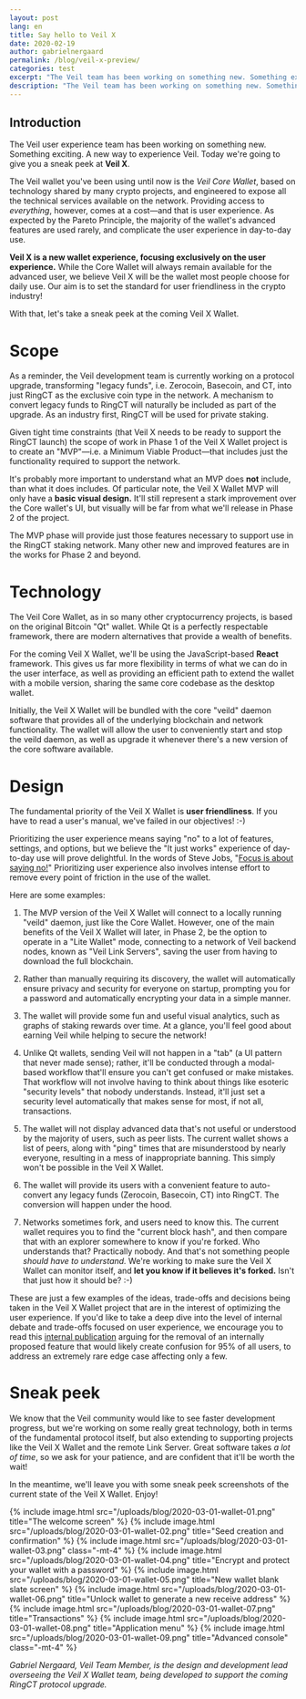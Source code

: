 ```yaml
---
layout: post
lang: en
title: Say hello to Veil X
date: 2020-02-19
author: gabrielnergaard
permalink: /blog/veil-x-preview/
categories: test
excerpt: "The Veil team has been working on something new. Something exciting. A new way to experience Veil. Say hello to Veil X."
description: "The Veil team has been working on something new. Something exciting. A new way to experience Veil. Say hello to Veil X."
---
```


## Introduction

The Veil user experience team has been working on something new. Something exciting. A new way to experience Veil. Today we're going to give you a sneak peek at **Veil X**.

The Veil wallet you've been using until now is the _Veil Core Wallet_, based on technology shared by many crypto projects, and engineered to expose all the technical services available on the network. Providing access to _everything_, however, comes at a cost—and that is user experience. As expected by the Pareto Principle, the majority of the wallet's advanced features are used rarely, and complicate the user experience in day-to-day use.

**Veil X is a new wallet experience, focusing exclusively on the user experience.** While the Core Wallet will always remain available for the advanced user, we believe Veil X will be the wallet most people choose for daily use. Our aim is to set the standard for user friendliness in the crypto industry!

With that, let's take a sneak peek at the coming Veil X Wallet.

# Scope

As a reminder, the Veil development team is currently working on a protocol upgrade, transforming "legacy funds", i.e. Zerocoin, Basecoin, and CT, into just RingCT as the exclusive coin type in the network. A mechanism to convert legacy funds to RingCT will naturally be included as part of the upgrade. As an industry first, RingCT will be used for private staking.

Given tight time constraints (that Veil X needs to be ready to support the RingCT launch) the scope of work in Phase 1 of the Veil X Wallet project is to create an "MVP"—i.e. a Minimum Viable Product—that includes just the functionality required to support the network.

It's probably more important to understand what an MVP does **not** include, than what it does includes. Of particular note, the Veil X Wallet MVP will only have a **basic visual design.** It'll still represent a stark improvement over the Core wallet's UI, but visually will be far from what we'll release in Phase 2 of the project.

The MVP phase will provide just those features necessary to support use in the RingCT staking network. Many other new and improved features are in the works for Phase 2 and beyond.

# Technology

The Veil Core Wallet, as in so many other cryptocurrency projects, is based on the original Bitcoin "Qt" wallet. While Qt is a perfectly respectable framework, there are modern alternatives that provide a wealth of benefits.

For the coming Veil X Wallet, we'll be using the JavaScript-based **React** framework. This gives us far more flexibility in terms of what we can do in the user interface, as well as providing an efficient path to extend the wallet with a mobile version, sharing the same core codebase as the desktop wallet.

Initially, the Veil X Wallet will be bundled with the core "veild" daemon software that provides all of the underlying blockchain and network functionality. The wallet will allow the user to conveniently start and stop the veild daemon, as well as upgrade it whenever there's a new version of the core software available.

# Design

The fundamental priority of the Veil X Wallet is **user friendliness**. If you have to read a user's manual, we've failed in our objectives! :-)

Prioritizing the user experience means saying "no" to a lot of features, settings, and options, but we believe the "It just works" experience of day-to-day use will prove delightful. In the words of Steve Jobs, "[Focus is about saying no!][2]" Prioritizing user experience also involves intense effort to remove every point of friction in the use of the wallet.

Here are some examples:

1. The MVP version of the Veil X Wallet will connect to a locally running "veild" daemon, just like the Core Wallet. However, one of the main benefits of the Veil X Wallet will later, in Phase 2, be the option to operate in a "Lite Wallet" mode, connecting to a network of Veil backend nodes, known as "Veil Link Servers", saving the user from having to download the full blockchain.

1. Rather than manually requiring its discovery, the wallet will automatically ensure privacy and security for everyone on startup, prompting you for a password and automatically encrypting your data in a simple manner.

1. The wallet will provide some fun and useful visual analytics, such as graphs of staking rewards over time. At a glance, you'll feel good about earning Veil while helping to secure the network!

1. Unlike Qt wallets, sending Veil will not happen in a "tab" (a UI pattern that never made sense); rather, it'll be conducted through a modal-based workflow that'll ensure you can't get confused or make mistakes. That workflow will not involve having to think about things like esoteric "security levels" that nobody understands. Instead, it'll just set a security level automatically that makes sense for most, if not all, transactions.

1. The wallet will not display advanced data that's not useful or understood by the majority of users, such as peer lists. The current wallet shows a list of peers, along with "ping" times that are misunderstood by nearly everyone, resulting in a mess of inappropriate banning. This simply won't be possible in the Veil X Wallet.

1. The wallet will provide its users with a convenient feature to auto-convert any legacy funds (Zerocoin, Basecoin, CT) into RingCT. The conversion will happen under the hood.

1. Networks sometimes fork, and users need to know this. The current wallet requires you to find the "current block hash", and then compare that with an explorer somewhere to know if you're forked. Who understands that? Practically nobody. And that's not something people _should have to understand._ We're working to make sure the Veil X Wallet can monitor itself, and **let you know if it believes it's forked.** Isn't that just how it should be? :-)

These are just a few examples of the ideas, trade-offs and decisions being taken in the Veil X Wallet project that are in the interest of optimizing the user experience. If you'd like to take a deep dive into the level of internal debate and trade-offs focused on user experience, we encourage you to read this [internal publication][1] arguing for the removal of an internally proposed feature that would likely create confusion for 95% of all users, to address an extremely rare edge case affecting only a few.

# Sneak peek

We know that the Veil community would like to see faster development progress, but we're working on some really great technology, both in terms of the fundamental protocol itself, but also extending to supporting projects like the Veil X Wallet and the remote Link Server. Great software takes _a lot of time_, so we ask for your patience, and are confident that it'll be worth the wait!

In the meantime, we'll leave you with some sneak peek screenshots of the current state of the Veil X Wallet. Enjoy!

{% include image.html src="/uploads/blog/2020-03-01-wallet-01.png" title="The welcome screen" %}
{% include image.html src="/uploads/blog/2020-03-01-wallet-02.png" title="Seed creation and confirmation" %}
{% include image.html src="/uploads/blog/2020-03-01-wallet-03.png" class="-mt-4" %}
{% include image.html src="/uploads/blog/2020-03-01-wallet-04.png" title="Encrypt and protect your wallet with a password" %}
{% include image.html src="/uploads/blog/2020-03-01-wallet-05.png" title="New wallet blank slate screen" %}
{% include image.html src="/uploads/blog/2020-03-01-wallet-06.png" title="Unlock wallet to generate a new receive address" %}
{% include image.html src="/uploads/blog/2020-03-01-wallet-07.png" title="Transactions" %}
{% include image.html src="/uploads/blog/2020-03-01-wallet-08.png" title="Application menu" %}
{% include image.html src="/uploads/blog/2020-03-01-wallet-09.png" title="Advanced console" class="-mt-4" %}

_Gabriel Nergaard, Veil Team Member, is the design and development lead overseeing the Veil X Wallet team, being developed to support the coming RingCT protocol upgrade._

[1]: https://clipz.in/veil-change-reserve.html
[2]: https://fs.blog/2011/09/steve-jobs-saying-no/
